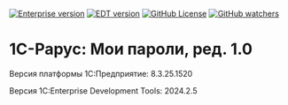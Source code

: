 [![Enterprise version](https://img.shields.io/badge/1С%3AПредприятие-8.3.25.1520-blue)](https://releases.1c.ru/version_files?nick=Platform83&ver=8.3.25.1520)
[![EDT version](https://img.shields.io/badge/EDT-2024.2.5-blue)](https://releases.1c.ru/version_files?nick=DevelopmentTools10&ver=2024.2.5)
[![GitHub License](https://img.shields.io/github/license/rarus/mypass)](https://github.com/rarus/mypass/blob/main/LICENSE)
[![GitHub watchers](https://img.shields.io/github/watchers/rarus/mypass)](https://github.com/rarus/mypass)

# 1С-Рарус: Мои пароли, ред. 1.0

Версия платформы 1С:Предприятие: 8.3.25.1520

Версия 1C:Enterprise Development Tools: 2024.2.5
